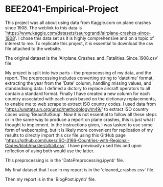 # BEE2041-Empirical-Project

This project was all about using data from Kaggle.com on plane crashes since 1908. The weblink to this data is 'https://www.kaggle.com/datasets/saurograndi/airplane-crashes-since-1908'. I chose this data set as it is highly comprehensive and on a topic of interest to me. To replicate this project, it is essential to download the csv file attached to the website.

The original dataset is the 'Airplane_Crashes_and_Fatalities_Since_1908.csv' file.

My project is split into two parts - the preprocessing of my data, and the report. 
The preprocessing includes converting string to 'datetime' format, extracting the year from the 'Date' column, handling missing values, and standardising data. I defined a dictory to replace aircraft operators to all contain a standard format. 
Finally I have created a new column for each country associated with each crash based on the dictionary replacements, to enable me to web scrape to extract ISO country codes. I used data from 'https://unstats.un.org/unsd/methodology/m49/' to extract ISO country coces using 'BeautifulSoup'.
Now it is not essential to follow all these steps or in the same way to produce a report on plane crashes, this is just what I thought to implement. In the instructions given, I was tasked to use some form of webscraping, but it is likely more convenient for replication of my results to directly import this csv file using this GitHub page 'https://github.com/lukes/ISO-3166-Countries-with-Regional-Codes/blob/master/all/all.csv'. I have previously used this and upon reflection of using both would use the latter. 

This preprocessing is in the 'DataPreprocessing.ipynb' file.

My final dataset that I use in my report is in the 'cleaned_crashes.csv' file.

Then my report is in the 'BlogPost.ipynb' file. 

